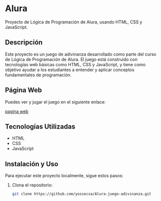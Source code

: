 # Alura

Proyecto de Lógica de Programación de Alura, usando HTML, CSS y JavaScript.

## Descripción

Este proyecto es un juego de adivinanza desarrollado como parte del curso de Lógica de Programación de Alura. El juego está construido con tecnologías web básicas como HTML, CSS y JavaScript, y tiene como objetivo ayudar a los estudiantes a entender y aplicar conceptos fundamentales de programación.

## Página Web

Puedes ver y jugar el juego en el siguiente enlace:

[pagina web](https://yossecsa.github.io/Alura-juego-adivinanza/)

## Tecnologías Utilizadas

- HTML
- CSS
- JavaScript

## Instalación y Uso

Para ejecutar este proyecto localmente, sigue estos pasos:

1. Clona el repositorio:
   ```sh
   git clone https://github.com/yossecsa/Alura-juego-adivinanza.git

